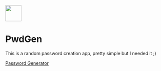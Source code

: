 <img src="https://raw.githubusercontent.com/Nekall/pwd/main/logo192.png" width="50" height="50" />      

# PwdGen      

This is a random password creation app, pretty simple but I needed it ;)

[Password Generator](https://nekall.github.io/pwd)
